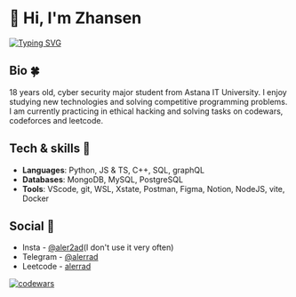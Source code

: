 # 👋 Hi, I'm Zhansen

[![Typing SVG](https://readme-typing-svg.demolab.com?font=Montserrat&weight=600&size=25&pause=700&color=F7EE2D&width=600&lines=a+CS+student+👨🏻‍🎓;a+graphic+designer+🎨;a+software+developer+👨🏻‍💻;a+problem+solver+✏️)](https://git.io/typing-svg)

## Bio 🍀
18 years old, cyber security major student from Astana IT University. I enjoy studying new technologies and solving competitive programming problems. I am currently practicing in ethical hacking and solving tasks on codewars, codeforces and leetcode.

## Tech & skills 💼
 - __Languages__: Python, JS & TS, C++, SQL, graphQL
 - __Databases__: MongoDB, MySQL, PostgreSQL
 - __Tools__: VScode, git, WSL, Xstate, Postman, Figma, Notion, NodeJS, vite, Docker

## Social 🔗
 - Insta - [@aler2ad](https://www.instagram.com/aler2ad/)(I don't use it very often)
 - Telegram - [@alerrad](https://t.me/Alerrad)
 - Leetcode - [alerrad](https://leetcode.com/alerrad/)

[![codewars](https://www.codewars.com/users/alerrad/badges/large)](https://www.codewars.com/users/alerrad)
